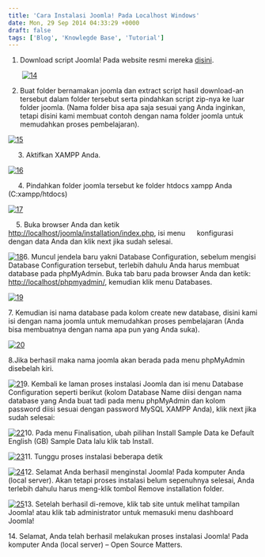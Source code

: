 ```yaml
---
title: 'Cara Instalasi Joomla! Pada Localhost Windows'
date: Mon, 29 Sep 2014 04:33:29 +0000
draft: false
tags: ['Blog', 'Knowlegde Base', 'Tutorial']
---
```


1.  Download script Joomla! Pada website resmi mereka [disini](http://www.joomla.org/download.html).
    
     [![14](http://www.pryspry.com/assets/uploads/2014/09/14-300x187.jpg)](http://www.pryspry.com/wp/wp-content/uploads/2014/09/14.jpg)
    
2.  Buat folder bernamakan joomla dan extract script hasil download-an tersebut dalam folder tersebut serta pindahkan script zip-nya ke luar folder joomla. (Nama folder bisa apa saja sesuai yang Anda inginkan, tetapi disini kami membuat contoh dengan nama folder joomla untuk memudahkan proses pembelajaran).
    

[![15](http://www.pryspry.com/assets/uploads/2014/09/15-300x275.jpg)](http://www.pryspry.com/wp/wp-content/uploads/2014/09/15.jpg)

     3. Aktifkan XAMPP Anda.

[![16](http://www.pryspry.com/assets/uploads/2014/09/16-300x267.jpg)](http://www.pryspry.com/wp/wp-content/uploads/2014/09/16.jpg)

     4. Pindahkan folder joomla tersebut ke folder htdocs xampp Anda (C:xampp/htdocs)

[![17](http://www.pryspry.com/assets/uploads/2014/09/17-300x244.jpg)](http://www.pryspry.com/wp/wp-content/uploads/2014/09/17.jpg)

    5. Buka browser Anda dan ketik [http://localhost/joomla/installation/index.php](http://localhost/joomla/installation/index.php), isi menu      konfigurasi dengan data Anda dan klik next jika sudah selesai.

[![18](http://www.pryspry.com/assets/uploads/2014/09/18-300x196.jpg)](http://www.pryspry.com/wp/wp-content/uploads/2014/09/18.jpg)6\. Muncul jendela baru yakni Database Configuration, sebelum mengisi Database Configuration tersebut, terlebih dahulu Anda harus membuat database pada phpMyAdmin. Buka tab baru pada browser Anda dan ketik: [http://localhost/phpmyadmin/](http://localhost/phpmyadmin/), kemudian klik menu Databases.

[![19](http://www.pryspry.com/assets/uploads/2014/09/19-300x180.jpg)](http://www.pryspry.com/wp/wp-content/uploads/2014/09/19.jpg)

7\. Kemudian isi nama database pada kolom create new database, disini kami isi dengan nama joomla untuk memudahkan proses pembelajaran (Anda bisa membuatnya dengan nama apa pun yang Anda suka).

[![20](http://www.pryspry.com/assets/uploads/2014/09/20-300x256.jpg)](http://www.pryspry.com/wp/wp-content/uploads/2014/09/20.jpg)

8.Jika berhasil maka nama joomla akan berada pada menu phpMyAdmin disebelah kiri.

[![21](http://www.pryspry.com/wp/wp-content/uploads/2014/09/21.jpg)](http://www.pryspry.com/wp/wp-content/uploads/2014/09/21.jpg)9\. Kembali ke laman proses instalasi Joomla dan isi menu Database Configuration seperti berikut (kolom Database Name diisi dengan nama database yang Anda buat tadi pada menu phpMyAdmin dan kolom password diisi sesuai dengan password MySQL XAMPP Anda), klik next jika sudah selesai:

[![22](http://www.pryspry.com/assets/uploads/2014/09/22-300x196.jpg)](http://www.pryspry.com/wp/wp-content/uploads/2014/09/22.jpg)10\. Pada menu Finalisation, ubah pilihan Install Sample Data ke Default English (GB) Sample Data lalu klik tab Install.

[![23](http://www.pryspry.com/assets/uploads/2014/09/23-300x183.jpg)](http://www.pryspry.com/wp/wp-content/uploads/2014/09/23.jpg)11\. Tunggu proses instalasi beberapa detik

[![24](http://www.pryspry.com/assets/uploads/2014/09/24-300x149.jpg)](http://www.pryspry.com/wp/wp-content/uploads/2014/09/24.jpg)12\. Selamat Anda berhasil menginstal Joomla! Pada komputer Anda (local server). Akan tetapi proses instalasi belum sepenuhnya selesai, Anda terlebih dahulu harus meng-klik tombol Remove installation folder.

[![25](http://www.pryspry.com/assets/uploads/2014/09/25-300x202.jpg)](http://www.pryspry.com/wp/wp-content/uploads/2014/09/25.jpg)13\. Setelah berhasil di-remove, klik tab site untuk melihat tampilan Joomla! atau klik tab administrator untuk memasuki menu dashboard Joomla!

14\. Selamat, Anda telah berhasil melakukan proses instalasi Joomla! Pada komputer Anda (local server) – Open Source Matters.